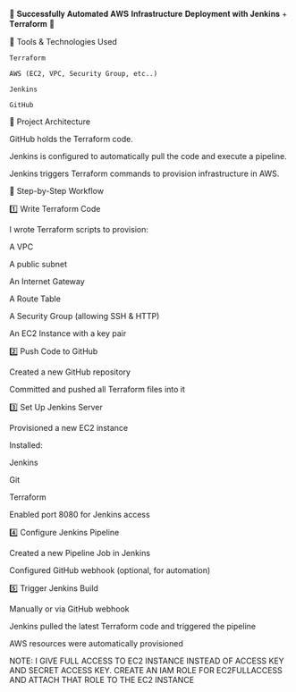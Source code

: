 🚀 𝐒𝐮𝐜𝐜𝐞𝐬𝐬𝐟𝐮𝐥𝐥𝐲 𝐀𝐮𝐭𝐨𝐦𝐚𝐭𝐞𝐝 𝐀𝐖𝐒 𝐈𝐧𝐟𝐫𝐚𝐬𝐭𝐫𝐮𝐜𝐭𝐮𝐫𝐞 𝐃𝐞𝐩𝐥𝐨𝐲𝐦𝐞𝐧𝐭 𝐰𝐢𝐭𝐡 𝐉𝐞𝐧𝐤𝐢𝐧𝐬 + 𝐓𝐞𝐫𝐫𝐚𝐟𝐨𝐫𝐦 🎯

🔧 Tools & Technologies Used

    Terraform
    
    AWS (EC2, VPC, Security Group, etc..)

    Jenkins

    GitHub
    
    
    
📌 Project Architecture

GitHub holds the Terraform code.

Jenkins is configured to automatically pull the code and execute a pipeline.

Jenkins triggers Terraform commands to provision infrastructure in AWS.

🚀 Step-by-Step Workflow

1️⃣ Write Terraform Code

I wrote Terraform scripts to provision:

A VPC

A public subnet

An Internet Gateway

A Route Table

A Security Group (allowing SSH & HTTP)

An EC2 Instance with a key pair

2️⃣ Push Code to GitHub

Created a new GitHub repository

Committed and pushed all Terraform files into it

3️⃣ Set Up Jenkins Server

Provisioned a new EC2 instance

Installed:

Jenkins

Git

Terraform

Enabled port 8080 for Jenkins access

4️⃣ Configure Jenkins Pipeline

Created a new Pipeline Job in Jenkins

Configured GitHub webhook (optional, for automation)

5️⃣ Trigger Jenkins Build

Manually or via GitHub webhook

Jenkins pulled the latest Terraform code and triggered the pipeline

AWS resources were automatically provisioned


NOTE: I GIVE FULL ACCESS TO EC2 INSTANCE INSTEAD OF ACCESS KEY AND SECRET ACCESS KEY. CREATE AN IAM ROLE FOR EC2FULLACCESS AND ATTACH THAT ROLE TO THE EC2 INSTANCE

